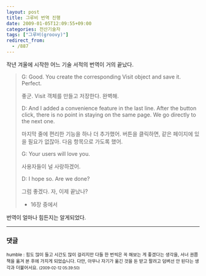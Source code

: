 ```yaml
---
layout: post
title: 그루비 번역 진행
date: 2009-01-05T12:09:55+09:00
categories: 전산기술자
tags: ["그루비(groovy)"]
redirect_from:
  - /887
---
```


<P class=바탕글 ><SPAN lang=EN-US >작년 겨울에 시작한 어느 기술 서적의 번역이 거의 끝났다.

</P>

<BLOCKQUOTE><SPAN lang=EN-US >G: Good. You create the corresponding </SPAN><SPAN lang=EN-US >Visit </SPAN><SPAN lang=EN-US >object and save it. Perfect.

</SPAN><SPAN >좋군. Visit 객체를 만들고 저장한다. 완벽해.

</SPAN><SPAN lang=EN-US >

D: And I added a convenience feature in the last line. After the button click, </SPAN><SPAN lang=EN-US >there is no point in staying on the same page. We go directly to the next one.

</SPAN><SPAN >마지막 줄에 편리한 기능을 하나 더 추가했어. 버튼을 클릭하면, 같은 페이지에 있을 필요가 없잖아. 다음 항목으로 가도록 했어.

</SPAN><SPAN lang=EN-US >

G: Your users will love you.

</SPAN><SPAN >사용자들이 널 사랑하겠어.

</SPAN><SPAN lang=EN-US >

D: I hope so. Are we done?

</SPAN><SPAN >그럼 좋겠다. 자, 이제 끝났나?

- 16장 중에서</SPAN></BLOCKQUOTE>

<P class=바탕글 ></SPAN><SPAN ><SPAN lang=EN-US ><FONT face=돋움>번역이 얼마나 힘든지는 알게되었다. </FONT></SPAN></SPAN></P>

* * *

### 댓글



<!--- cmt:1182 --->
<!--- mail: --->
<!--- parent:0 --->

<small class=comment>humble : 힘도 많이 들고 시간도 많이 걸리지만 다들 한 번씩은 꼭 해보는 게 좋겠다는 생각을, 서너 권쯤 책을 옮겨 본 후에 가지게 되었습니다. 다만, 아무나 자기가 옮긴 것을 돈 받고 팔려고 덤벼선 안 된다는 생각과 더불어서요. <small>(2009-02-12 05:39:50)</small></small>

